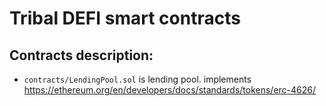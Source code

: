 # Tribal DEFI smart contracts

## Contracts description:
- `contracts/LendingPool.sol` is lending pool. implements https://ethereum.org/en/developers/docs/standards/tokens/erc-4626/